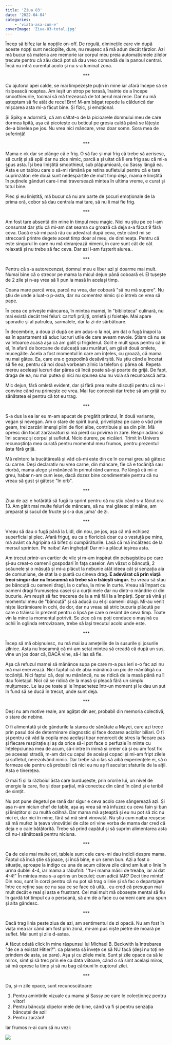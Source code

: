 ```yaml
---
title: 'Ziua 83'
date: '2022-04-04'
categories:
    - 'viata-asa-cum-e'
coverImage: 'Ziua-83-total.jpg'
---
```


Încep să bifez iar la nopțile on-off. De regulă, diminețile care vin după aceste nopți sunt necioplite, dure, nu reușesc să mă adun decât târzior. Azi mă bucur că materia are memorie iar corpul meu preia automatismele zilelor trecute pentru că zău dacă pot să dau vreo comandă de la panoul central. Încă nu intră curentul acolo și nu s-a luminat zona.

<p style="text-align: center;">***</p>

Cu ajutorul apei calde, se mai limpezește puțin în mine iar afară începe să se risipească noaptea. Am ieșit un strop pe terasă, înainte de a începe smoothieurile, tocmai să mă trezească de tot aerul mai rece. Dar nu mă așteptam să fie atât de rece! Brrr! M-am băgat repede la căldurică dar mișcarea asta mi-a făcut bine. Și fizic, și emoțional.

Și Spiky e adormită, că am săltat-o de la picioarele domnului meu de care dormea lipită, așa că picotește cu boticul pe gresia caldă până se lățește de-a binelea pe jos. Nu vrea nici mâncare, vrea doar somn. Sora mea de suferință!

<p style="text-align: center;">***</p>

Mama e ok dar se plânge că e frig. O să fac și mai frig că trebe să aerisesc, să curăț și să spăl dar nu zice nimic, parcă a și uitat că îi era frig sau că mi-a spus asta. Își bea liniștită smoothieul, sub plăpumioară, cu Sassy lângă ea. Ăsta e un tablou care o să-mi rămână pe retina sufletului pentru că e tare cuprinzător: ele două sunt nedespărțite de mult timp deja, mama e liniștită în puținele gânduri care-i mai traversează mintea în ultima vreme, e curat și totul bine.

Plec și eu liniștită, mă bucur că nu am parte de șocuri emoționale de la prima oră, cobor să dau centrala mai tare, să nu îi mai fie frig.

<p style="text-align: center;">***</p>

Am fost tare absentă din mine în timpul meu magic. Nici nu știu pe ce l-am consumat dar știu că mi-am dat seama cu groază că deja s-a făcut 9 fără ceva. Dacă e să-mi pară rău cu adevărat după ceva, este când mi se strecoară printre degete acest timp doar al meu, de dimineața. Pentru că este singurul în care nu mă deranjează nimeni, în care sunt cât de cât relaxată și nu trebe să fac ceva. Dar azi l-am fușterit aiurea..

<p style="text-align: center;">***</p>

Pentru că s-a autorecenzat, domnul meu e liber azi și doarme mai mult. Numai bine că o strecor pe mama la micul dejun până coboară el. El tușește de 2 zile și n-aș vrea să îi pun la masă în același timp.

Coana mare parcă vrea, parcă nu vrea, dar coboară "să nu mă supere". Nu știu de unde a luat-o p-asta, dar nu comentez nimic și o întreb ce vrea să pape.

În ceea ce privește mâncarea, în mintea mamei, în "biblioteca" culinară, nu mai există decât trei feluri: cartofi prăjiți, omletă și foietaje. Mai apare sporadic și al patrulea, sarmalele, dar la zi de sărbătoare.

În decembrie, a doua zi după ce am adus-o la noi, am dat o fugă înapoi la ea în apartament să aduc lucruri utile de care aveam nevoie. Știam că nu se va întoarce acasă așa că am golit și frigiderul. Golit e mult spus pentru că în el, în afară de borcane de dulceață sau murături, am găsit două omlete, mucegăite. Acela a fost momentul în care am înțeles, cu groază, că mama nu mai gătea. Ea, care era o gospodină desăvârșită. Nu știu când a încetat să fie ea, pentru că noi două vorbeam zilnic la telefon și părea ok. Repeta mereu aceleași lucruri dar părea că încă poate să-și poarte de grijă. De fapt, draga de ea, nu mai putea și nici nu spunea sau nu voia să recunoască asta.

Mic dejun, fără omletă evident, dar și fără prea multe discuții pentru că nu-i convine când nu primește ce vrea. Mai fac concesii dar trebe să am grijă cu sănătatea ei pentru că tot eu trag.

<p style="text-align: center;">***</p>

S-a dus la ea iar eu m-am apucat de pregătit prânzul, în două variante, vegan și nevegan. Am o stare de spirit bună, priveliștea pe care o văd prin geam, trei zarzări imenși plini de flori albe, contribuie și ea din plin. Mă opresc din tocat zarzavaturi și mă pierd cu privirea în zare. Respir adânc și îmi scanez și corpul și sufletul. Nicio durere, pe nicăieri. Trimit în Univers recunoștința mea curată pentru momentul meu frumos, pentru prezentul ăsta fără grijă.

Mă reîntorc la bucătăreală și văd că-mi este din ce în ce mai greu să gătesc cu carne. Deși declarativ nu vrea carne, din mâncare, fie că e tocăniță sau ciorbă, mama alege și mănâncă în primul rând carnea. Pe lângă că mi-e greu, habar n-am cum iese, dacă dozez bine condimentele pentru că nu vreau să gust și gătesc "în orb".

<p style="text-align: center;">***</p>

Ziua de azi e hotărâtă să fugă la sprint pentru că nu știu când s-a făcut ora 13. Am gătit mai multe feluri de mâncare, să nu mai gătesc și mâine, am preparat și sucul de fructe și s-a dus juma' de zi.

<p style="text-align: center;">***</p>

Vreau să dau o fugă până la Lidl, din nou, pe jos, așa că mă echipez superficial și plec. Afară friguț, eu ca o floricică doar cu o vestuță pe mine, mă avânt ca Agripina să bifez și cumpărăturile. Lasă că mă încălzesc de la mersul sprinten. Pe naiba! Am înghețat! Dar mi-a plăcut ieșirea asta.

Am trecut printr-un cartier de vile și m-am inspirat din peisagistica pe care și-au creat-o oamenii gospodari în fața caselor. Am văzut o băncuță, 2 scăunele și o măsuță și mi-a plăcut la nebunie atât ideea cât și senzația aia de comuniune, de stat la o șuetă cu cineva drag. **E adevărat că prin viață treci singur dar nu înseamnă că trebe să o trăiești singur.** Eu vreau să stau pe băncuță cu oameni dragi, la o cafea, la mine în curte. Vreau să împart cu oameni dragi frumusețea casei și a curții mele dar nu dintr-o mândrie ci din bucurie. Am reușit să fac trecerea de la a mă făli la a împărți. Sper să vină și momentul meu de "băncuță" și să aducă cu el și oamenii dragi. Mi-au venit niște lăcrămioare în ochi, de dor, dar nu vreau să stric bucuria plăcută pe care o trăiesc în prezent pentru o lipsă pe care o resimt de ceva timp. Toate vin la mine la momentul potrivit. Se zice că nu poți conduce o mașină cu ochii în oglinda retrovizoare, trebe să lași trecutul acolo unde este.

<p style="text-align: center;">***</p>

Încep să mă obișnuiesc, nu mă mai iau amețelile de la susurile și josurile zilnice. Asta nu înseamnă că mi-am setat mintea să creadă că după un sus, vine un jos doar că, DACĂ vine, să-l las să fie.

Așa că refuzul mamei să mănânce supa pe care m-a pus ieri s-o fac azi nu mă mai enervează. Nici faptul că de abia mănâncă un pic de mămăligă cu tocăniță. Nici faptul că, deși nu mănâncă, nu se ridică de la masă până nu îi dau foietajul. Nici că se ridică de la masă și pleacă fără un simplu mulțumesc. Le iau pe toate și le împachetez într-un moment și le dau un șut în fund să se ducă în trecut, unde sunt deja.

<p style="text-align: center;">***</p>

Deși nu am motive reale, am agățat din aer, probabil din memoria colectivă, o stare de nebine.

O fi alimentată și de gândurile la starea de sănătate a Mayei, care azi trece prin pasul doi de determinare diagnostic și face dozarea acizilor biliari. O fi și pentru că văd la copila mea același tipar nenorocit de stres la fiecare pas și fiecare respirație și aș da orice să-i pot face o perfuzie în minte cu înțelepciunea mea de acum, să-i intre în inimă și creier că și eu am fost fix pe aceeași stradă, m-am dat cu capul de aceiași copaci și mi-am fript zilele și sufletul, nerezolvând nimic. Dar trebe să o las să aibă experiențele ei, să o formeze ele pentru că probabil că nici eu nu aș fi ascultat sfaturile de la alții. Asta e tinerețea.

O mai fi și la războiul ăsta care burdușește, prin ororile lui, un nivel de energie la care, fie și doar parțial, mă conectez din când în când și e teribil de simțit.

Nu pot pune degetul pe rană dar sigur e ceva acolo care sângerează azi. Și așa n-am niciun chef de table, așa aș vrea să mă infuzez cu ceva fain și bun și liniștitor și cu multă odihnă. Dar mama mă așteaptă și eu nu pot să zic nu nici ei, dar nici în mine, fără să mă simt vinovată. Nu știu cum naiba reușesc să mă mufez la țeava vinovăției de câte ori vine vorba de mama dar cred că deja e o cale bătătorită. Trebe să prind capătul și să suprim alimentarea asta că nu-i sănătoasă pentru niciuna.

<p style="text-align: center;">***</p>

Ca de cele mai multe ori, tablele sunt cele care-mi dau indicii despre mama. Faptul că încă știe să joace, și încă bine, e un semn bun. Azi a fost o situație, aproape la indigo cu una de acum câteva zile când am luat o linie în urma dublei 4-4, iar mama a răbufnit: "'tu-i mama măsii de treaba, iar ai dat 4-4!" În mintea mea s-a aprins un beculeț: cum adică IAR? Deci ține minte! Din nou, sunt în corzi pentru că nu pot să trag o linie și să fac o departajare între ce reține sau ce nu sau ce se face că uită… eu cred că presupun mai mult decât e real și asta e frustrant. Cel mai mult mă obosește mental să fiu în gardă tot timpul cu o persoană, să am de a face cu oameni care una spun și alta gândesc.

<p style="text-align: center;">***</p>

Dacă trag linia peste ziua de azi, am sentimentul de zi opacă. Nu am fost în viața mea iar când am fost prin zonă, mi-am pus niște pietre de moară pe suflet. Mai sunt și zile d-astea.

A făcut odată click în mine răspunsul lui Michael B. Beckwith la întrebarea "de ce a existat Hitler?": ca planeta să învețe ce să NU facă (deși nu toți ne prindem de asta, se pare). Așa și cu zilele mele. Sunt și zile opace ca să le miros, simt și să trec prin ele ca data viitoare, când o să simt același miros, să mă opresc la timp și să nu bag cărbuni în cuptorul zilei.

<p style="text-align: center;">***</p>

Da, și-n zile opace, sunt recunoscătoare:

1. Pentru amintirile vizuale cu mama și Sassy pe care le colecționez pentru viitor!
2. Pentru băncuța clipelor mele de bine, când va fi și pentru senzația băncuței de azi!
3. Pentru zarzări!

Iar frumos n-ai cum să nu vezi:

![](images/ziua-83.jpeg)
